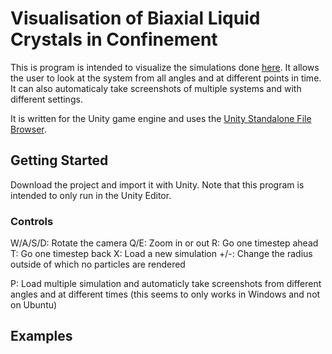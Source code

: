 # Visualisation of Biaxial Liquid Crystals in Confinement
This is program is intended to visualize the simulations done [here](https://github.com/ocatias/LCMC_Sim/). It allows the user to look at the system from all angles and at different points in time. It can also automaticaly take screenshots of multiple systems and with different settings.

It is written for the Unity game engine and uses the [Unity Standalone File Browser](https://github.com/gkngkc/UnityStandaloneFileBrowser).

## Getting Started
Download the project and import it with Unity. Note that this program is intended to only run in the Unity Editor.

### Controls
W/A/S/D: Rotate the camera
Q/E: Zoom in or out
R: Go one timestep ahead
T: Go one timestep back
X: Load a new simulation
+/-: Change the radius outside of which no particles are rendered

P: Load multiple simulation and automaticly take screenshots from different angles and at different times (this seems to only works in Windows and not on Ubuntu)

## Examples
